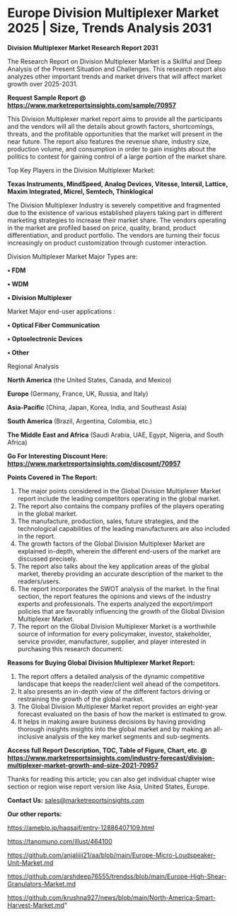 # Europe Division Multiplexer Market 2025 | Size, Trends Analysis 2031

<strong>Division Multiplexer Market Research Report 2031</strong>

The Research Report on Division Multiplexer Market is a Skillful and Deep Analysis of the Present Situation and Challenges. This research report also analyzes other important trends and market drivers that will affect market growth over 2025-2031.

<strong>Request Sample Report @ <a href=https://www.marketreportsinsights.com/sample/70957>https://www.marketreportsinsights.com/sample/70957</a></strong>

This Division Multiplexer market report aims to provide all the participants and the vendors will all the details about growth factors, shortcomings, threats, and the profitable opportunities that the market will present in the near future. The report also features the revenue share, industry size, production volume, and consumption in order to gain insights about the politics to contest for gaining control of a large portion of the market share.

Top Key Players in the Division Multiplexer Market:

<strong>Texas Instruments, MindSpeed, Analog Devices, Vitesse, Intersil, Lattice, Maxim Integrated, Micrel, Semtech, Thinklogical</strong>

The Division Multiplexer Industry is severely competitive and fragmented due to the existence of various established players taking part in different marketing strategies to increase their market share. The vendors operating in the market are profiled based on price, quality, brand, product differentiation, and product portfolio. The vendors are turning their focus increasingly on product customization through customer interaction.

Division Multiplexer Market Major Types are:

<strong>• FDM

• WDM

• Division Multiplexer</strong>

Market Major end-user applications :

<strong>• Optical Fiber Communication

• Optoelectronic Devices

• Other</strong>

Regional Analysis

</u><strong><b>North America</b></strong> (the United States, Canada, and Mexico)

<strong><b>Europe </b></strong>(Germany, France, UK, Russia, and Italy)

<strong><b>Asia-Pacific</b></strong> (China, Japan, Korea, India, and Southeast Asia)

<strong><b>South America</b></strong> (Brazil, Argentina, Colombia, etc.)

<strong><b>The Middle East and Africa</b></strong> (Saudi Arabia, UAE, Egypt, Nigeria, and South Africa)

<strong>Go For Interesting Discount Here: <a href=https://www.marketreportsinsights.com/discount/70957>https://www.marketreportsinsights.com/discount/70957</a></strong>

<strong>Points Covered in The Report:</strong>
<ol>
  <li>The major points considered in the Global Division Multiplexer Market report include the leading competitors operating in the global market.</li>
  <li>The report also contains the company profiles of the players operating in the global market.</li>
  <li>The manufacture, production, sales, future strategies, and the technological capabilities of the leading manufacturers are also included in the report.</li>
  <li>The growth factors of the Global Division Multiplexer Market are explained in-depth, wherein the different end-users of the market are discussed precisely.</li>
  <li>The report also talks about the key application areas of the global market, thereby providing an accurate description of the market to the readers/users.</li>
  <li>The report incorporates the SWOT analysis of the market. In the final section, the report features the opinions and views of the industry experts and professionals. The experts analyzed the export/import policies that are favorably influencing the growth of the Global Division Multiplexer Market.</li>
  <li>The report on the Global Division Multiplexer Market is a worthwhile source of information for every policymaker, investor, stakeholder, service provider, manufacturer, supplier, and player interested in purchasing this research document.</li>
</ol>
<strong>Reasons for Buying Global Division Multiplexer Market Report:</strong>

<ol>
  <li>The report offers a detailed analysis of the dynamic competitive landscape that keeps the reader/client well ahead of the competitors.</li>
  <li>It also presents an in-depth view of the different factors driving or restraining the growth of the global market.</li>
  <li>The Global Division Multiplexer Market report provides an eight-year forecast evaluated on the basis of how the market is estimated to grow.</li>
  <li>It helps in making aware business decisions by having providing thorough insights insights into the global market and by making an all-inclusive analysis of the key market segments and sub-segments.</li>
</ol>
<strong>Access full Report Description, TOC, Table of Figure, Chart, etc. @ <a href=https://www.marketreportsinsights.com/industry-forecast/division-multiplexer-market-growth-and-size-2021-70957>https://www.marketreportsinsights.com/industry-forecast/division-multiplexer-market-growth-and-size-2021-70957</a></strong>


Thanks for reading this article; you can also get individual chapter wise section or region wise report version like Asia, United States, Europe.

<strong>Contact Us:</strong>
sales@marketreportsinsights.com

<strong>Our other reports:</strong>

<a href=https://ameblo.jp/haqsaif/entry-12886407109.html>https://ameblo.jp/haqsaif/entry-12886407109.html</a>

<a href=https://tanomuno.com/illust/464100>https://tanomuno.com/illust/464100</a>

<a href=https://github.com/anjaliiii21/aa/blob/main/Europe-Micro-Loudspeaker-Unit-Market.md>https://github.com/anjaliiii21/aa/blob/main/Europe-Micro-Loudspeaker-Unit-Market.md</a>

<a href=https://github.com/arshdeep76555/trendss/blob/main/Europe-High-Shear-Granulators-Market.md>https://github.com/arshdeep76555/trendss/blob/main/Europe-High-Shear-Granulators-Market.md</a>

<a href=https://github.com/krushna927/news/blob/main/North-America-Smart-Harvest-Market.md>https://github.com/krushna927/news/blob/main/North-America-Smart-Harvest-Market.md</a>"
